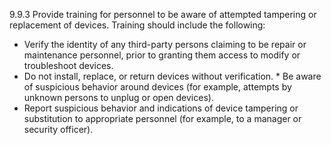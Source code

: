 9.9.3 Provide training for personnel to 
be aware of attempted tampering or 
replacement of devices. Training 
should include the following: 

* Verify the identity of any third-party persons claiming to be repair or maintenance personnel, prior to granting them access to modify or troubleshoot devices. 
* Do not install, replace, or return devices without verification. * Be aware of suspicious behavior around devices (for example, attempts by unknown persons to unplug or open devices). 
* Report suspicious behavior and indications of device tampering or substitution to appropriate personnel (for example, to a manager or security officer). 
